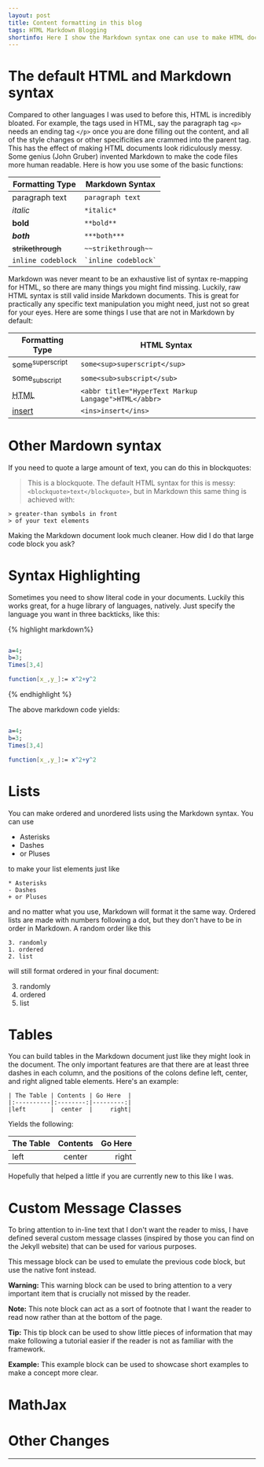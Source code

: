 ```yaml
---
layout: post
title: Content formatting in this blog
tags: HTML Markdown Blogging
shortinfo: Here I show the Markdown syntax one can use to make HTML documents appear on the web, and some of the tools I have built to make reading this blog easier and more appealing.
---
```


# The default HTML and Markdown syntax

Compared to other languages I was used to before this, HTML is incredibly bloated. For example, the tags used in HTML, say the paragraph tag `<p>` needs an ending tag `</p>` once you are done filling out the content, and all of the style changes or other specificities are crammed into the parent tag. This has the effect of making HTML documents look ridiculously messy. Some genius (John Gruber) invented Markdown to make the code files more human readable. Here is how you use some of the basic functions:

| Formatting Type   | Markdown Syntax   |
|-------------------|-------------------|
| paragraph text    |`paragraph text`   |
| *italic*          |`*italic*`         |
| **bold**          |`**bold**`       |
| ***both***        |`***both***`       |
| ~~strikethrough~~ |`~~strikethrough~~`|
| `inline codeblock`|`` `inline codeblock` ``  |

Markdown was never meant to be an exhaustive list of syntax re-mapping for HTML, so there are many things you might find missing. Luckily, raw HTML syntax is still valid inside Markdown documents. This is great for practically any specific text manipulation you might need, just not so great for your eyes. Here are some things I use that are not in Markdown by default:

| Formatting Type           | HTML Syntax                     |
|---------------------------|---------------------------------|
| some<sup>superscript</sup>| `some<sup>superscript</sup>`    |
| some<sub>subscript</sub>  | `some<sub>subscript</sub>`      |
| <abbr title="HyperText Markup Langage">HTML</abbr> |`<abbr title="HyperText Markup Langage">HTML</abbr>`|
| <ins>insert<ins>          |`<ins>insert</ins>`               |

# Other Mardown syntax

If you need to quote a large amount of text, you can do this in blockquotes:

> This is a blockquote. The default HTML syntax for this is messy:
> `<blockquote>text</blockquote>`, but in Markdown this same thing is achieved with:

```
> greater-than symbols in front
> of your text elements
```
Making the Markdown document look much cleaner. How did I do that large code block you ask?

# Syntax Highlighting

Sometimes you need to show literal code in your documents. Luckily this works great, for a huge library of languages, natively. Just specify the language you want in three backticks, like this:

{% highlight markdown%}
``` mathematica

a=4;
b=3;
Times[3,4]

function[x_,y_]:= x^2+y^2

```
{% endhighlight %}

The above markdown code yields:

``` mathematica

a=4;
b=3;
Times[3,4]

function[x_,y_]:= x^2+y^2

```

# Lists

You can make ordered and unordered lists using the Markdown syntax. You can use

* Asterisks
* Dashes
* or Pluses

to make your list elements just like

```
* Asterisks
- Dashes
+ or Pluses
```

and no matter what you use, Markdown will format it the same way. Ordered lists are made with numbers following a dot, but they don't have to be in order in Markdown. A random order like this

```
3. randomly
1. ordered
2. list
```
will still format ordered in your final document:

3. randomly
1. ordered
2. list

# Tables

You can build tables in the Markdown document just like they might look in the document. The only important features are that there are at least three dashes in each column, and the positions of the colons define left, center, and right aligned table elements. Here's an example:

```
| The Table | Contents | Go Here  |
|:----------|:--------:|---------:|
|left       |  center  |     right|
```

Yields the following:

| The Table | Contents | Go Here    |
|:----------|:--------:|-----------:|
|left       | center   |  right     |

Hopefully that helped a little if you are currently new to this like I was.

# Custom Message Classes

To bring attention to in-line text that I don't want the reader to miss, I have defined several custom message classes (inspired by those you can find on the Jekyll website) that can be used for various purposes.

<div class="message">
  This message block can be used to emulate the previous code block, but use the native font instead.
</div>

<p class="warning"> <b>Warning:</b> This warning block can be used to bring attention to a very important item that is crucially not missed by the reader.</p>

<p class="note"><b>Note:</b> This note block can act as a sort of footnote that I want the reader to read now rather than at the bottom of the page.</p>

<p class="tip"><b>Tip:</b> This tip block can be used to show little pieces of information that may make following a tutorial easier if the reader is not as familiar with the framework.</p>

<p class="example"><b>Example:</b> This example block can be used to showcase short examples to make a concept more clear.</p>

# MathJax

# Other Changes


-----

